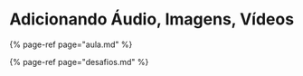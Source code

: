 # Adicionando Áudio, Imagens, Vídeos

{% page-ref page="aula.md" %}

{% page-ref page="desafios.md" %}

